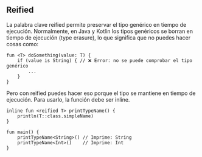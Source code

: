 ## Reified
La palabra clave reified permite preservar el tipo genérico en tiempo de ejecución. 
Normalmente, en Java y Kotlin los tipos genéricos se borran en tiempo de ejecución (type erasure), 
lo que significa que no puedes hacer cosas como: <br>
```
fun <T> doSomething(value: T) {
    if (value is String) { // ❌ Error: no se puede comprobar el tipo genérico
        ...
    }
}
```
Pero con reified puedes hacer eso porque el tipo se mantiene en tiempo de ejecución. Para usarlo, la función debe ser inline.

```
inline fun <reified T> printTypeName() {
    println(T::class.simpleName)
}

fun main() {
    printTypeName<String>() // Imprime: String
    printTypeName<Int>()    // Imprime: Int
}
```
